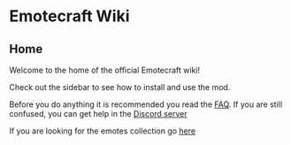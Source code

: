# Emotecraft Wiki

## Home

Welcome to the home of the official Emotecraft wiki!

Check out the sidebar to see how to install and use the mod.

Before you do anything it is recommended you read the [FAQ](./faq). If you are still confused, you can get help in the [Discord server](https://discord.com/invite/38e348fxVS)

If you are looking for the emotes collection go [here](https://emotes.kosmx.dev/)
